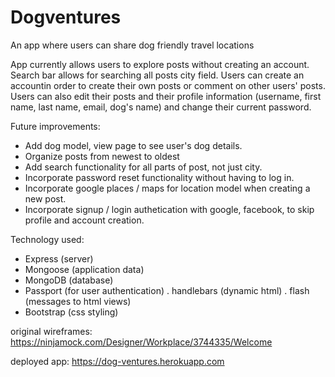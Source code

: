 # Dogventures
An app where users can share dog friendly travel locations

App currently allows users to explore posts without creating an account. Search bar allows for searching all posts city field.
Users can create an accountin order to create their own posts or comment on other users' posts. Users can also edit their posts and
their profile information (username, first name, last name, email, dog's name) and change their current password.

Future improvements:
  - Add dog model, view page to see user's dog details.
  - Organize posts from newest to oldest
  - Add search functionality for all parts of post, not just city.
  - Incorporate password reset functionality without having to log in.
  - Incorporate google places / maps for location model when creating a new post.
  - Incorporate signup / login authetication with google, facebook, to skip profile and account creation.
  
Technology used:
  - Express (server)
  - Mongoose (application data)
  - MongoDB (database)
  - Passport (for user authentication)
  . handlebars (dynamic html)
  . flash (messages to html views) 
  - Bootstrap (css styling)
  
original wireframes:  https://ninjamock.com/Designer/Workplace/3744335/Welcome

deployed app:         https://dog-ventures.herokuapp.com

